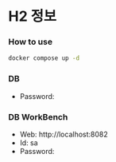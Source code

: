 # H2 정보

### How to use

``` bash
docker compose up -d
```

### DB

- Password: 

### DB WorkBench

- Web: http://localhost:8082
- Id: sa
- Password: 
